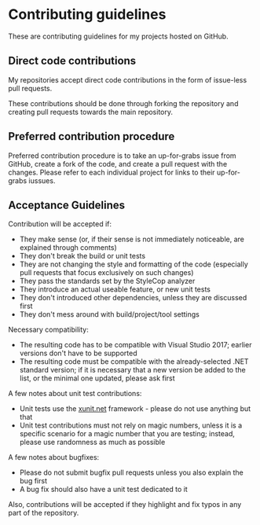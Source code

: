 # Contributing guidelines

These are contributing guidelines for my projects hosted on GitHub.

## Direct code contributions

My repositories accept direct code contributions in the form of issue-less pull requests.

These contributions should be done through forking the repository and creating pull requests
towards the main repository.

## Preferred contribution procedure

Preferred contribution procedure is to take an up-for-grabs issue from GitHub, create a fork of
the code, and create a pull request with the changes. Please refer to each individual project
for links to their up-for-grabs iussues.

## Acceptance Guidelines

Contribution will be accepted if:

- They make sense (or, if their sense is not immediately noticeable, are explained through
comments)
- They don't break the build or unit tests
- They are not changing the style and formatting of the code (especially pull requests that
focus exclusively on such changes)
- They pass the standards set by the StyleCop analyzer
- They introduce an actual useable feature, or new unit tests
- They don't introduced other dependencies, unless they are discussed first
- They don't mess around with build/project/tool settings

Necessary compatibility:

- The resulting code has to be compatible with Visual Studio 2017; earlier versions don't have
to be supported
- The resulting code must be compatible with the already-selected .NET standard version; if
it is necessary that a new version be added to the list, or the minimal one updated, please
ask first

A few notes about unit test contributions:

- Unit tests use the [xunit.net](https://xunit.github.io/) framework - please do not use anything
but that
- Unit test contributions must not rely on magic numbers, unless it is a specific scenario for a
magic number that you are testing; instead, please use randomness as much as possible

A few notes about bugfixes:

- Please do not submit bugfix pull requests unless you also explain the bug first
- A bug fix should also have a unit test dedicated to it

Also, contributions will be accepted if they highlight and fix typos in any part of the
repository.